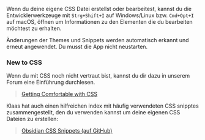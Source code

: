Wenn du deine eigene CSS Datei erstellst oder bearbeitest, kannst du die Entwicklerwerkzeuge mit `Strg+Shift+I` auf Windows/Linux bzw. `Cmd+Opt+I` auf macOS, öffnen um Informationen zu den Elementen die du bearbeiten möchtest zu erhalten. 

Änderungen der Themes und Snippets werden automatisch erkannt und erneut angewendet. Du musst die App nicht neustarten.

### New to CSS

Wenn du mit CSS noch nicht vertraut bist, kannst du dir dazu in unserem Forum eine Einführung durchlesen.

> [Getting Comfortable with CSS](https://forum.obsidian.md/t/getting-comfortable-with-obsidian-css/133)

Klaas hat auch einen hilfreichen index mit häufig verwendeten CSS snipptes zusammengestellt, den du verwenden kannst um deine eigenen CSS Dateien zu erstellen:

> [Obsidian CSS Snippets (auf GitHub)](https://github.com/Dmitriy-Shulha/obsidian-css-snippets/tree/master/Snippets)
